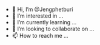 - 👋 Hi, I’m @Jengphetburi
- 👀 I’m interested in ...
- 🌱 I’m currently learning ...
- 💞️ I’m looking to collaborate on ...
- 📫 How to reach me ...

<!---
Jengphetburi/Jengphetburi is a ✨ special ✨ repository because its `README.md` (this file) appears on your GitHub profile.
You can click the Preview link to take a look at your changes.
--->
